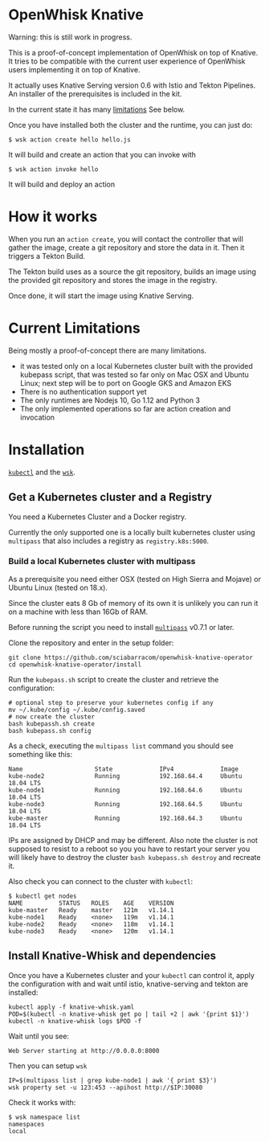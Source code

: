 # OpenWhisk Knative 

Warning: this is still work in progress.

This is a proof-of-concept implementation of OpenWhisk on top of Knative. It tries to be compatible with the current user experience of OpenWhisk users implementing it on top of Knative.

It actually uses Knative Serving version 0.6 with Istio and Tekton Pipelines. An installer of the prerequisites is included in the kit.

In the current state it has many [limitations](#limitations) See below.

Once you have installed both the cluster and the runtime, you can just do:

```
$ wsk action create hello hello.js
```

It will build and create an action that you can invoke with

```
$ wsk action invoke hello 
```

It will build and deploy an action

<a name="under-the-hood"></a>
# How it works

When you run an `action create`, you will contact the controller that will gather the image, create a git repository and store the data in it. Then it triggers a Tekton Build.

The Tekton build uses as a source the git repository, builds an image using the provided git repository and stores the image in the registry.

Once done, it will start the image using Knative Serving.


<a name="limitations"></a>
# Current Limitations

Being mostly a proof-of-concept there are many limitations.

- it was tested only on a local Kubernetes cluster built with the provided kubepass script, that was tested so far only on Mac OSX and Ubuntu Linux; next step will be to port on Google GKS and Amazon EKS
- There is no authentication support yet
- The only runtimes are Nodejs 10, Go 1.12 and Python 3
- The only implemented operations so far are action creation and invocation

# Installation

[`kubectl`](https://kubernetes.io/docs/tasks/tools/install-kubectl/) and the [`wsk`](https://github.com/apache/incubator-openwhisk-cli/releases).

## Get a Kubernetes cluster and a Registry

You need a Kubernetes Cluster and a Docker registry. 

Currently the only supported one is a locally built kubernetes cluster using `multipass` that also includes a registry as `registry.k8s:5000`.

### Build a local Kubernetes cluster with multipass

As a prerequisite you need either OSX (tested on High Sierra and Mojave) or Ubuntu Linux (tested on 18.x). 

Since the cluster eats 8 Gb of memory of its own it is unlikely you can run it on a machine with less than 16Gb of RAM.

Before running the script you need to install [`multipass`](https://github.com/CanonicalLtd/multipass/releases) v0.7.1 or later. 

Clone the repository and enter in the setup folder:

```
git clone https://github.com/sciabarracom/openwhisk-knative-operator
cd openwhisk-knative-operator/install
```

Run the `kubepass.sh` script to create the cluster and retrieve the configuration:

```
# optional step to preserve your kubernetes config if any
mv ~/.kube/config ~/.kube/config.saved
# now create the cluster
bash kubepassh.sh create
bash kubepass.sh config
```

As a check, executing the `multipass list` command you should see something like this:

```
Name                    State             IPv4             Image
kube-node2              Running           192.168.64.4     Ubuntu 18.04 LTS
kube-node1              Running           192.168.64.6     Ubuntu 18.04 LTS
kube-node3              Running           192.168.64.5     Ubuntu 18.04 LTS
kube-master             Running           192.168.64.3     Ubuntu 18.04 LTS
```

IPs are assigned by DHCP and may be different. Also note the cluster is not supposed to resist to a reboot so you you have to restart your server you will likely have to destroy the cluster `bash kubepass.sh destroy` and recreate it.

Also check you can connect to the cluster with `kubectl`:

```
$ kubectl get nodes
NAME          STATUS   ROLES    AGE    VERSION
kube-master   Ready    master   121m   v1.14.1
kube-node1    Ready    <none>   119m   v1.14.1
kube-node2    Ready    <none>   118m   v1.14.1
kube-node3    Ready    <none>   120m   v1.14.1
```

## Install Knative-Whisk and dependencies

Once you have a Kubernetes cluster and your `kubectl` can control it, apply the configuration with  and wait until istio, knative-serving and tekton are installed:

```
kubectl apply -f knative-whisk.yaml
POD=$(kubectl -n knative-whisk get po | tail +2 | awk '{print $1}')
kubectl -n knative-whisk logs $POD -f
```

Wait until you see:

```
Web Server starting at http://0.0.0.0:8000
```
Then you can setup  `wsk`

```
IP=$(multipass list | grep kube-node1 | awk '{ print $3}')
wsk property set -u 123:453 --apihost http://$IP:30080
```
Check it works with:

```
$ wsk namespace list
namespaces
local
```




